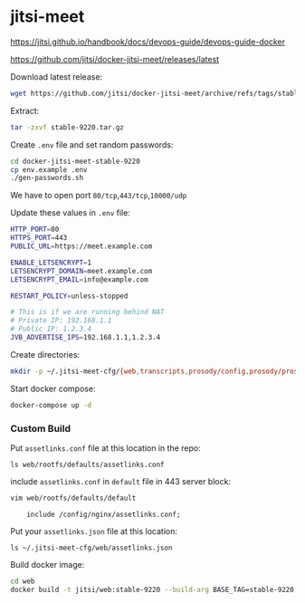 # jitsi-meet

https://jitsi.github.io/handbook/docs/devops-guide/devops-guide-docker

https://github.com/jitsi/docker-jitsi-meet/releases/latest

Download latest release:
```bash
wget https://github.com/jitsi/docker-jitsi-meet/archive/refs/tags/stable-9220.tar.gz
```

Extract:
```bash
tar -zxvf stable-9220.tar.gz
```

Create `.env` file and set random passwords:
```bash
cd docker-jitsi-meet-stable-9220
cp env.example .env
./gen-passwords.sh
```

We have to open port `80/tcp`,`443/tcp`,`10000/udp`

Update these values in `.env` file:
```bash
HTTP_PORT=80
HTTPS_PORT=443
PUBLIC_URL=https://meet.example.com

ENABLE_LETSENCRYPT=1
LETSENCRYPT_DOMAIN=meet.example.com
LETSENCRYPT_EMAIL=info@example.com

RESTART_POLICY=unless-stopped

# This is if we are running behind NAT
# Private IP: 192.168.1.1
# Public IP: 1.2.3.4
JVB_ADVERTISE_IPS=192.168.1.1,1.2.3.4
```

Create directories:
```bash
mkdir -p ~/.jitsi-meet-cfg/{web,transcripts,prosody/config,prosody/prosody-plugins-custom,jicofo,jvb,jigasi,jibri}
```

Start docker compose:
```bash
docker-compose up -d
```

### Custom Build

Put `assetlinks.conf` file at this location in the repo: 
```
ls web/rootfs/defaults/assetlinks.conf
```

include `assetlinks.conf` in `default` file in 443 server block:
```bash
vim web/rootfs/defaults/default
```

```
	include /config/nginx/assetlinks.conf;
```


Put your `assetlinks.json` file at this location:
```
ls ~/.jitsi-meet-cfg/web/assetlinks.json
```

Build docker image:
```bash
cd web
docker build -t jitsi/web:stable-9220 --build-arg BASE_TAG=stable-9220 .
```

